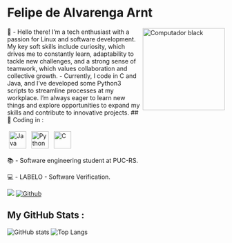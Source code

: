 <h1> Felipe de Alvarenga Arnt </h1>


<img src="https://github.com/user-attachments/assets/5c60dfc6-9e99-4d18-968b-80f7d3c163c2" width="190" align="right" alt="Computador black"/> 
<p>💬 - Hello there! I’m a tech enthusiast with a passion for Linux and software development. My key soft skills include curiosity, which drives me to constantly learn, adaptability to tackle new challenges, and a strong sense of teamwork, which values collaboration and collective growth.
- Currently, I code in C and Java, and I’ve developed some Python3 scripts to streamline processes at my workplace. I’m always eager to learn new things and explore opportunities to expand my skills and contribute to innovative projects.
## 🧰 Coding in :
<p align="left">
<img src="https://img.shields.io/badge/Java-ED8B00?style=for-the-badge&logo=java&logoColor=white" alt="Java" height="40" style="vertical-align:top; margin:4px">
<img src="https://img.shields.io/badge/Python-14354C?style=for-the-badge&logo=python&logoColor=white" alt="Python" height="40" style="vertical-align:top; margin:4px">
<img src="https://img.shields.io/badge/c-%2300599C.svg?style=for-the-badge&logo=c&logoColor=white" alt="C" height="40" style="vertical-align:top; margin:4px">
</p>

<p>📚 - Software engineering student at PUC-RS.</p>

<p>💻 - LABELO - Software Verification. </p> 

 
![](https://visitor-badge.laobi.icu/badge?page_id=felipearnt.felipearnt)
[![Github](https://img.shields.io/github/followers/felipearnt?label=Follow&style=social)](https://github.com/felipearnt)

## My GitHub Stats :
![GitHub stats](https://github-readme-stats.vercel.app/api?username=felipearnt&show_icons=true&theme=tokyonight)
![Top Langs](https://github-readme-stats.vercel.app/api/top-langs/?username=felipearnt&theme=tokyonight)





&nbsp; &nbsp;


<h1></h1>
</div>
